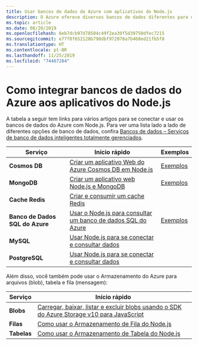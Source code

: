 ```yaml
---
title: Usar bancos de dados do Azure com aplicativos do Node.js
description: O Azure oferece diversos bancos de dados diferentes para usar com aplicativos Web e Node.js.
ms.topic: article
ms.date: 08/20/2019
ms.openlocfilehash: 6eb7dcb97d78504c49f2ea39f5d39750dfec7215
ms.sourcegitcommit: e77f8f652128b798dbf972078a7b460ed21fb5f8
ms.translationtype: HT
ms.contentlocale: pt-BR
ms.lasthandoff: 11/25/2019
ms.locfileid: "74467284"
---
```

# <a name="how-to-integrate-azure-databases-in-nodejs-apps"></a>Como integrar bancos de dados do Azure aos aplicativos do Node.js

A tabela a seguir tem links para vários artigos para se conectar e usar os bancos de dados do Azure com Node.js. Para ver uma lista lado a lado de diferentes opções de banco de dados, confira [Bancos de dados – Serviços de banco de dados inteligentes totalmente gerenciados](https://azure.microsoft.com/product-categories/databases/).

| Serviço | Início rápido | Exemplos |
| --- | --- | --- |
| **Cosmos DB** | [Criar um aplicativo Web do Azure Cosmos DB em Node.js](/azure/cosmos-db/create-sql-api-nodejs) | [Exemplos](https://docs.microsoft.com/samples/browse/?languages=javascript%2Cnodejs&products=azure-cosmos-db) |
| **MongoDB** | [Criar um aplicativo web Node.js e MongoDB](/azure/app-service-web/app-service-web-tutorial-nodejs-mongodb-app) | [Exemplos](https://docs.microsoft.com/samples/browse/?languages=javascript%2Cnodejs&term=Mongo%20DB) |
| **Cache Redis** | [Criar e consumir um cache Redis](/azure/redis-cache/cache-nodejs-get-started) | |
| **Banco de Dados SQL do Azure** | [Usar o Node.js para consultar um banco de dados SQL do Azure](/azure/sql-database/sql-database-connect-query-nodejs) | [Exemplos](https://docs.microsoft.com/samples/browse/?languages=javascript%2Cnodejs&products=azure-sql-database) | |
| **MySQL** | [Usar Node.js para se conectar e consultar dados](/azure/mysql/connect-nodejs) | |
| **PostgreSQL** | [Usar Node.js para se conectar e consultar dados](/azure/postgresql/connect-nodejs) | |

Além disso, você também pode usar o Armazenamento do Azure para arquivos (blob), tabela e fila (mensagem):

| Serviço | Início rápido |
| --- | --- |
| **Blobs** | [Carregar, baixar, listar e excluir blobs usando o SDK do Azure Storage v10 para JavaScript](/azure/storage/blobs/storage-quickstart-blobs-nodejs-v10) |
| **Filas** | [Como usar o Armazenamento de Fila do Node.js](/azure/storage/queues/storage-nodejs-how-to-use-queues) |
| **Tabelas** | [Como usar o Armazenamento de Tabela do Node.js](/azure/cosmos-db/table-storage-how-to-use-nodejs) |
